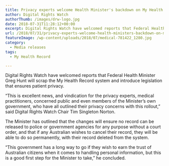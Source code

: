 ```yaml
---
title: Privacy experts welcome Health Minister's backdown on My Health Record, following widespread privacy concerns
author: Digital Rights Watch
authorThumb: /images/drw-logo.jpg
date: 2018-07-31T11:28:12+00:00
excerpt: Digital Rights Watch have welcomed reports that Federal Health Minister Greg Hunt will scrap the My Health Record system and introduce legislation that ensures patient privacy.
url: /2018/07/31/privacy-experts-welcome-health-ministers-backdown-on-my-health-record-following-widespread-privacy-concerns/
featureImage: /wp-content/uploads/2018/07/medical-781422_1280.jpg
category:
  - Media releases
tags:
  - My Health Record

---
```

Digital Rights Watch have welcomed reports that Federal Health Minister Greg Hunt will scrap the My Health Record system and introduce legislation that ensures patient privacy.

&#8220;This is excellent news, and vindication for the privacy experts, medical practitioners, concerned public and even members of the Minister&#8217;s own government, who have all outlined their privacy concerns with this rollout,&#8221; said Digital Rights Watch Chair Tim Singleton Norton.

The Minister has outlined that the changes will ensure no record can be released to police or government agencies for any purpose without a court order, and that if any Australian wishes to cancel their record, they will be able to do so permanently, with their record deleted from the system.

&#8220;This government has a long way to go if they wish to earn the trust of Australian citizens when it comes to handling personal information, but this is a good first step for the Minister to take,&#8221; he concluded.
